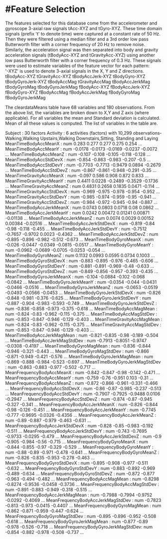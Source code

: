 #Feature Selection 
=================

The features selected for this database come from the accelerometer and gyroscope 3-axial raw signals tAcc-XYZ and tGyro-XYZ. These time domain signals (prefix 't' to denote time) were captured at a constant rate of 50 Hz. Then they were filtered using a median filter and a 3rd order low pass Butterworth filter with a corner frequency of 20 Hz to remove noise. Similarly, the acceleration signal was then separated into body and gravity acceleration signals (tBodyAcc-XYZ and tGravityAcc-XYZ) using another low pass Butterworth filter with a corner frequency of 0.3 Hz. 
These signals were used to estimate variables of the feature vector for each pattern:  
'-XYZ' is used to denote 3-axial signals in the X, Y and Z directions.
tBodyAcc-XYZ
tGravityAcc-XYZ
tBodyAccJerk-XYZ
tBodyGyro-XYZ
tBodyGyroJerk-XYZ
tBodyAccMag
tGravityAccMag
tBodyAccJerkMag
tBodyGyroMag
tBodyGyroJerkMag
fBodyAcc-XYZ
fBodyAccJerk-XYZ
fBodyGyro-XYZ
fBodyAccMag
fBodyAccJerkMag
fBodyGyroMag
fBodyGyroJerkMag

The cleardataMeans table have 68 variables and 180 observations. From the above list, the variables are broken down to X,Y and Z axis (where applicable). For all variables the mean and Standard deviation is calculated. Mean of all these values is computed. The list of variables in the table are.

 Subject                           : 30 factors
 Activity                          : 6 activities (factors) with 10,299 observations-Walking,Walking Upstairs,Walking Downstairs,Sitting, Standing and Laying
 MeanTimeBodyAccMeanX              : num  0.283 0.277 0.277 0.275 0.254 ...
 MeanTimeBodyAccMeanY              : num  -0.0178 -0.0173 -0.0169 -0.0237 -0.0072 ...
 MeanTimeBodyAccMeanZ              : num  -0.107 -0.108 -0.105 -0.118 -0.128 ...
 MeanTimeBodyAccStdDevX            : num  -0.854 -0.863 -0.983 -0.207 -0.5 ...
 MeanTimeBodyAccStdDevY            : num  -0.7703 -0.7713 -0.9479 0.0894 -0.2679 ...
 MeanTimeBodyAccStdDevZ            : num  -0.867 -0.861 -0.948 -0.291 -0.35 ...
 MeanTimeGravityAccMeanX           : num  -0.097 0.586 0.908 0.872 0.833 ...
 MeanTimeGravityAccMeanY           : num  0.4411 0.0228 -0.2489 -0.3529 -0.1736 ...
 MeanTimeGravityAccMeanZ           : num  0.4831 0.2658 0.1835 0.0471 -0.114 ...
 MeanTimeGravityAccStdDevX         : num  -0.969 -0.975 -0.978 -0.954 -0.952 ...
 MeanTimeGravityAccStdDevY         : num  -0.985 -0.974 -0.959 -0.95 -0.941 ...
 MeanTimeGravityAccStdDevZ         : num  -0.984 -0.972 -0.945 -0.94 -0.887 ...
 MeanTimeBodyAccJerkMeanX          : num  0.0743 0.0803 0.0718 0.08 0.0862 ...
 MeanTimeBodyAccJerkMeanY          : num  0.0242 0.00472 0.01241 0.00871 -0.01138 ...
 MeanTimeBodyAccJerkMeanZ          : num  0.0074 0.0029 0.00152 0.00384 -0.02516 ...
 MeanTimeBodyAccJerkStdDevX        : num  -0.819 -0.84 -0.98 -0.118 -0.455 ...
 MeanTimeBodyAccJerkStdDevY        : num  -0.7512 -0.7657 -0.9702 0.0023 -0.4362 ...
 MeanTimeBodyAccJerkStdDevZ        : num  -0.895 -0.896 -0.982 -0.512 -0.673 ...
 MeanTimeBodyGyroMeanX             : num  -0.026 -0.0447 -0.0349 -0.0815 -0.0517 ...
 MeanTimeBodyGyroMeanY             : num  -0.0962 -0.0689 -0.0705 -0.0253 -0.054 ...
 MeanTimeBodyGyroMeanZ             : num  0.1132 0.0993 0.0595 0.0734 0.1003 ...
 MeanTimeBodyGyroStdDevX           : num  -0.883 -0.895 -0.976 -0.465 -0.606 ...
 MeanTimeBodyGyroStdDevY           : num  -0.881 -0.891 -0.969 -0.48 -0.633 ...
 MeanTimeBodyGyroStdDevZ           : num  -0.849 -0.856 -0.957 -0.393 -0.435 ...
 MeanTimeBodyGyroJerkMeanX         : num  -0.104 -0.0884 -0.102 -0.068 -0.0842 ...
 MeanTimeBodyGyroJerkMeanY         : num  -0.0354 -0.044 -0.0431 -0.0466 -0.0516 ...
 MeanTimeBodyGyroJerkMeanZ         : num  -0.0653 -0.0519 -0.0493 -0.0566 -0.0453 ...
 MeanTimeBodyGyroJerkStdDevX       : num  -0.826 -0.848 -0.981 -0.376 -0.625 ...
 MeanTimeBodyGyroJerkStdDevY       : num  -0.887 -0.904 -0.983 -0.593 -0.749 ...
 MeanTimeBodyGyroJerkStdDevZ       : num  -0.836 -0.858 -0.973 -0.375 -0.618 ...
 MeanTimeBodyAccMagMean            : num  -0.824 -0.83 -0.962 -0.115 -0.375 ...
 MeanTimeBodyAccMagStdDev          : num  -0.853 -0.847 -0.946 -0.129 -0.403 ...
 MeanTimeGravityAccMagMean         : num  -0.824 -0.83 -0.962 -0.115 -0.375 ...
 MeanTimeGravityAccMagStdDev       : num  -0.853 -0.847 -0.946 -0.129 -0.403 ...
 MeanTimeBodyAccJerkMagMean        : num  -0.821 -0.835 -0.98 -0.189 -0.504 ...
 MeanTimeBodyAccJerkMagStdDev      : num  -0.7913 -0.8051 -0.9747 -0.0308 -0.4197 ...
 MeanTimeBodyGyroMagMean           : num  -0.836 -0.844 -0.946 -0.321 -0.443 ...
 MeanTimeBodyGyroMagStdDev         : num  -0.866 -0.871 -0.949 -0.421 -0.576 ...
 MeanTimeBodyGyroJerkMagMean       : num  -0.869 -0.888 -0.984 -0.523 -0.697 ...
 MeanTimeBodyGyroJerkMagStdDev     : num  -0.863 -0.883 -0.977 -0.502 -0.717 ...
 MeanFrequencyBodyAccMeanX         : num  -0.842 -0.847 -0.98 -0.142 -0.471 ...
 MeanFrequencyBodyAccMeanY         : num  -0.759 -0.76 -0.951 0.103 -0.31 ...
 MeanFrequencyBodyAccMeanZ         : num  -0.872 -0.866 -0.961 -0.331 -0.466 ...
 MeanFrequencyBodyAccStdDevX       : num  -0.86 -0.87 -0.985 -0.237 -0.513 ...
 MeanFrequencyBodyAccStdDevY       : num  -0.7907 -0.7925 -0.9488 0.0106 -0.2947 ...
 MeanFrequencyBodyAccStdDevZ       : num  -0.874 -0.87 -0.945 -0.327 -0.341 ...
 MeanFrequencyBodyAccJerkMeanX     : num  -0.826 -0.844 -0.98 -0.126 -0.451 ...
 MeanFrequencyBodyAccJerkMeanY     : num  -0.7745 -0.777 -0.9695 -0.0326 -0.4356 ...
 MeanFrequencyBodyAccJerkMeanZ     : num  -0.89 -0.887 -0.979 -0.463 -0.631 ...
 MeanFrequencyBodyAccJerkStdDevX   : num  -0.828 -0.85 -0.983 -0.192 -0.511 ...
 MeanFrequencyBodyAccJerkStdDevY   : num  -0.743 -0.7695 -0.9733 -0.0295 -0.479 ...
 MeanFrequencyBodyAccJerkStdDevZ   : num  -0.9 -0.905 -0.984 -0.56 -0.715 ...
 MeanFrequencyBodyGyroMeanX        : num  -0.844 -0.855 -0.97 -0.329 -0.529 ...
 MeanFrequencyBodyGyroMeanY        : num  -0.88 -0.89 -0.971 -0.478 -0.641 ...
 MeanFrequencyBodyGyroMeanZ        : num  -0.826 -0.835 -0.953 -0.278 -0.463 ...
 MeanFrequencyBodyGyroStdDevX      : num  -0.895 -0.908 -0.977 -0.511 -0.632 ...
 MeanFrequencyBodyGyroStdDevY      : num  -0.883 -0.892 -0.969 -0.489 -0.634 ...
 MeanFrequencyBodyGyroStdDevZ      : num  -0.872 -0.877 -0.963 -0.494 -0.482 ...
 MeanFrequencyBodyAccMagMean       : num  -0.8298 -0.8274 -0.9536 -0.0458 -0.3736 ...
 MeanFrequencyBodyAccMagStdDev     : num  -0.891 -0.883 -0.949 -0.318 -0.515 ...
 MeanFrequencyBodyAccJerkMagMean   : num  -0.7988 -0.7994 -0.9752 -0.0292 -0.4069 ...
 MeanFrequencyBodyAccJerkMagStdDev : num  -0.7823 -0.813 -0.973 -0.0415 -0.4407 ...
 MeanFrequencyBodyGyroMagMean      : num  -0.862 -0.871 -0.959 -0.447 -0.624 ...
 MeanFrequencyBodyGyroMagStdDev    : num  -0.895 -0.896 -0.952 -0.508 -0.618 ...
 MeanFrequencyBodyGyroJerkMagMean  : num  -0.877 -0.89 -0.978 -0.526 -0.718 ...
 MeanFrequencyBodyGyroJerkMagStdDev: num  -0.854 -0.882 -0.978 -0.508 -0.737 ...
